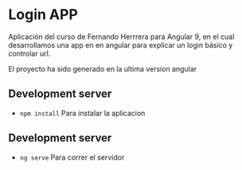 # Login APP

Aplicación del curso de Fernando Herrrera para Angular 9, en el cual desarrollamos una app en en angular para explicar 
un login básico y controlar url.


El proyecto ha sido generado en la ultima version angular

## Development server

 * `npm install` Para instalar la aplicacion

## Development server

 * `ng serve` Para correr el servidor
